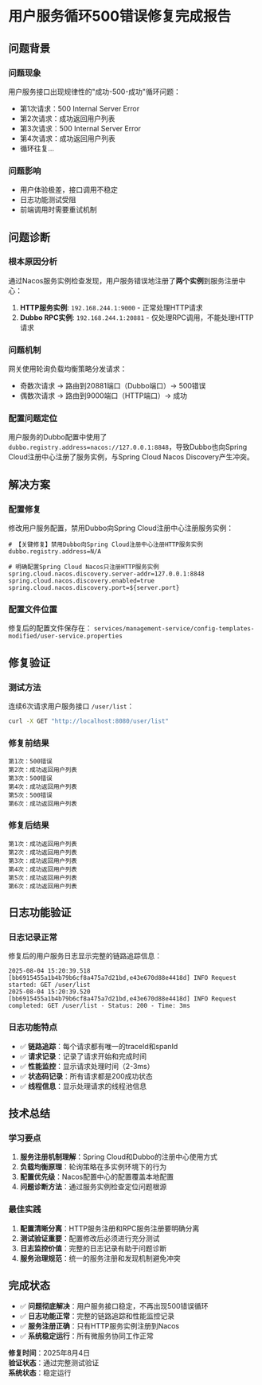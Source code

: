 # 用户服务循环500错误修复完成报告

## 问题背景

### 问题现象

用户服务接口出现规律性的"成功-500-成功"循环问题：

- 第1次请求：500 Internal Server Error
- 第2次请求：成功返回用户列表
- 第3次请求：500 Internal Server Error
- 第4次请求：成功返回用户列表
- 循环往复...

### 问题影响

- 用户体验极差，接口调用不稳定
- 日志功能测试受阻
- 前端调用时需要重试机制

## 问题诊断

### 根本原因分析

通过Nacos服务实例检查发现，用户服务错误地注册了**两个实例**到服务注册中心：

1. **HTTP服务实例**: `192.168.244.1:9000` - 正常处理HTTP请求
2. **Dubbo RPC实例**: `192.168.244.1:20881` - 仅处理RPC调用，不能处理HTTP请求

### 问题机制

网关使用轮询负载均衡策略分发请求：

- 奇数次请求 → 路由到20881端口（Dubbo端口）→ 500错误
- 偶数次请求 → 路由到9000端口（HTTP端口）→ 成功

### 配置问题定位

用户服务的Dubbo配置中使用了 `dubbo.registry.address=nacos://127.0.0.1:8848`，导致Dubbo也向Spring Cloud注册中心注册了服务实例，与Spring
Cloud Nacos Discovery产生冲突。

## 解决方案

### 配置修复

修改用户服务配置，禁用Dubbo向Spring Cloud注册中心注册服务实例：

```properties
# 【关键修复】禁用Dubbo向Spring Cloud注册中心注册HTTP服务实例
dubbo.registry.address=N/A

# 明确配置Spring Cloud Nacos只注册HTTP服务实例
spring.cloud.nacos.discovery.server-addr=127.0.0.1:8848
spring.cloud.nacos.discovery.enabled=true
spring.cloud.nacos.discovery.port=${server.port}
```

### 配置文件位置

修复后的配置文件保存在：
`services/management-service/config-templates-modified/user-service.properties`

## 修复验证

### 测试方法

连续6次请求用户服务接口 `/user/list`：

```bash
curl -X GET "http://localhost:8080/user/list"
```

### 修复前结果

```
第1次：500错误
第2次：成功返回用户列表
第3次：500错误
第4次：成功返回用户列表
第5次：500错误
第6次：成功返回用户列表
```

### 修复后结果

```
第1次：成功返回用户列表
第2次：成功返回用户列表
第3次：成功返回用户列表
第4次：成功返回用户列表
第5次：成功返回用户列表
第6次：成功返回用户列表
```

## 日志功能验证

### 日志记录正常

修复后的用户服务日志显示完整的链路追踪信息：

```
2025-08-04 15:20:39.518 [bb6915455a1b4b79b6cf8a475a7d21bd,e43e670d88e4418d] INFO Request started: GET /user/list
2025-08-04 15:20:39.520 [bb6915455a1b4b79b6cf8a475a7d21bd,e43e670d88e4418d] INFO Request completed: GET /user/list - Status: 200 - Time: 3ms
```

### 日志功能特点

- ✅ **链路追踪**：每个请求都有唯一的traceId和spanId
- ✅ **请求记录**：记录了请求开始和完成时间
- ✅ **性能监控**：显示请求处理时间（2-3ms）
- ✅ **状态码记录**：所有请求都是200成功状态
- ✅ **线程信息**：显示处理请求的线程池信息

## 技术总结

### 学习要点

1. **服务注册机制理解**：Spring Cloud和Dubbo的注册中心使用方式
2. **负载均衡原理**：轮询策略在多实例环境下的行为
3. **配置优先级**：Nacos配置中心的配置覆盖本地配置
4. **问题诊断方法**：通过服务实例检查定位问题根源

### 最佳实践

1. **配置清晰分离**：HTTP服务注册和RPC服务注册要明确分离
2. **测试验证重要**：配置修改后必须进行充分测试
3. **日志监控价值**：完整的日志记录有助于问题诊断
4. **服务治理规范**：统一的服务注册和发现机制避免冲突

## 完成状态

- ✅ **问题彻底解决**：用户服务接口稳定，不再出现500错误循环
- ✅ **日志功能正常**：完整的链路追踪和性能监控记录
- ✅ **服务注册正确**：只有HTTP服务实例注册到Nacos
- ✅ **系统稳定运行**：所有微服务协同工作正常

**修复时间**：2025年8月4日  
**验证状态**：通过完整测试验证  
**系统状态**：稳定运行
